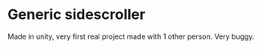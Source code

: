 # Generic sidescroller

Made in unity, very first real project made with 1 other person.
Very buggy.
